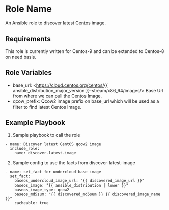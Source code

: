 Role Name
=========

An Ansible role to discover latest Centos image.

Requirements
------------

This role is currently written for Centos-9 and can be extended to Centos-8 on need basis.

Role Variables
--------------

* base_url: <https://cloud.centos.org/centos/{{ ansible_distribution_major_version }}-stream/x86_64/images/> Base Url from where we can pull the Centos Image.
* qcow_prefix: <CentOS-Stream-GenericCloud-> Qcow2 image prefix on base_url which will be used as a filter to find latest Centos Image.


Example Playbook
----------------

  1. Sample playbook to call the role

    - name: Discover latest CentOS qcow2 image
      include_role:
        name: discover-latest-image

  2. Sample config to use the facts from discover-latest-image

    - name: set_fact for undercloud base image
      set_fact:
        baseos_undercloud_image_url: "{{ discovered_image_url }}"
        baseos_image: "{{ ansible_distribution | lower }}"
        baseos_image_type: qcow2
        baseos_md5sum: "{{ discovered_md5sum }} {{ discovered_image_name }}"
        cacheable: true
